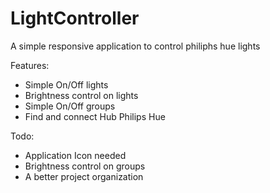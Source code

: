 # LightController

A simple responsive application to control philiphs hue lights

Features:
- Simple On/Off lights
- Brightness control on lights
- Simple On/Off groups
- Find and connect Hub Philips Hue

Todo:
- Application Icon needed
- Brightness control on groups
- A better project organization


